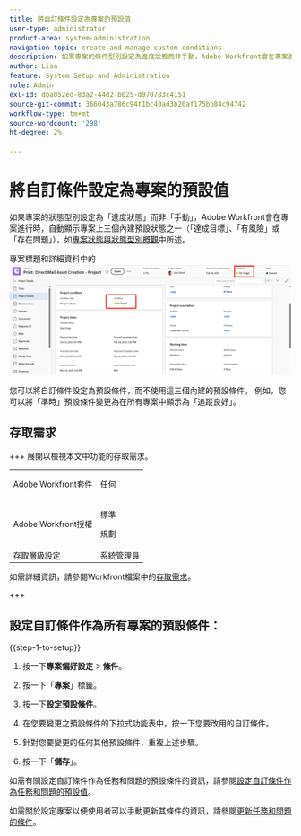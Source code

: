 ```yaml
---
title: 將自訂條件設定為專案的預設值
user-type: administrator
product-area: system-administration
navigation-topic: create-and-manage-custom-conditions
description: 如果專案的條件型別設定為進度狀態而非手動，Adobe Workfront會在專案進行時自動顯示專案上三個內建預設條件之一（達成目標、有風險或陷入困境），如專案條件和條件型別概觀中所述。
author: Lisa
feature: System Setup and Administration
role: Admin
exl-id: dba052ed-83a2-44d2-b025-d970783c4151
source-git-commit: 366043a786c94f1bc40ad3b20af175bb84c94742
workflow-type: tm+mt
source-wordcount: '298'
ht-degree: 2%

---
```


# 將自訂條件設定為專案的預設值

如果專案的狀態型別設定為「進度狀態」而非「手動」，Adobe Workfront會在專案進行時，自動顯示專案上三個內建預設狀態之一（「達成目標」、「有風險」或「存在問題」），如[專案狀態與狀態型別概觀](../../../manage-work/projects/manage-projects/project-condition-and-condition-type.md)中所述。

專案標題和詳細資料中的![狀況](assets/condition-of-project-0825.png)

您可以將自訂條件設定為預設條件，而不使用這三個內建的預設條件。 例如，您可以將「準時」預設條件變更為在所有專案中顯示為「追蹤良好」。

## 存取需求

+++ 展開以檢視本文中功能的存取需求。

<table style="table-layout:auto"> 
 <col> 
 <col> 
 <tbody> 
  <tr> 
   <td>Adobe Workfront套件</td> 
   <td><p>任何</p></td> 
  </tr> 
  <tr> 
   <td>Adobe Workfront授權</td> 
   <td><p>標準</p>
       <p>規劃</p></td>
  </tr> 
  <tr> 
   <td>存取層級設定</td> 
   <td>系統管理員</td> 
  </tr> 
 </tbody> 
</table>

如需詳細資訊，請參閱Workfront檔案中的[存取需求](/help/quicksilver/administration-and-setup/add-users/access-levels-and-object-permissions/access-level-requirements-in-documentation.md)。

+++

## 設定自訂條件作為所有專案的預設條件：

{{step-1-to-setup}}

1. 按一下&#x200B;**專案偏好設定** > **條件**。

1. 按一下「**專案**」標籤。
1. 按一下&#x200B;**設定預設條件**。
1. 在您要變更之預設條件的下拉式功能表中，按一下您要改用的自訂條件。
1. 針對您要變更的任何其他預設條件，重複上述步驟。
1. 按一下「**儲存**」。

如需有關設定自訂條件作為任務和問題的預設條件的資訊，請參閱[設定自訂條件作為任務和問題的預設值](../../../administration-and-setup/customize-workfront/create-manage-custom-conditions/set-custom-condition-default-tasks-issues.md)。

如需關於設定專案以便使用者可以手動更新其條件的資訊，請參閱[更新任務和問題的條件](../../../manage-work/projects/updating-work-in-a-project/update-condition-for-tasks-and-issues.md)。
